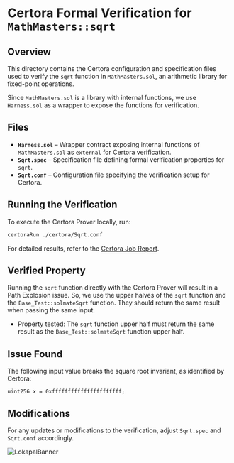 # Certora Formal Verification for `MathMasters::sqrt`

## Overview

This directory contains the Certora configuration and specification files used to verify the `sqrt` function in `MathMasters.sol`, an arithmetic library for fixed-point operations.

Since `MathMasters.sol` is a library with internal functions, we use `Harness.sol` as a wrapper to expose the functions for verification.

## Files

- **`Harness.sol`** – Wrapper contract exposing internal functions of `MathMasters.sol` as `external` for Certora verification.
- **`Sqrt.spec`** – Specification file defining formal verification properties for `sqrt`.
- **`Sqrt.conf`** – Configuration file specifying the verification setup for Certora.

## Running the Verification

To execute the Certora Prover locally, run:
```sh
certoraRun ./certora/Sqrt.conf
```

For detailed results, refer to the [Certora Job Report](https://prover.certora.com/output/3325068/79fa9c55a772461daa358c57d90db1d4?anonymousKey=bb1a2a6f0424d7d238e8d066852fd3824fe5b872).


## Verified Property

Running the `sqrt` function directly with the Certora Prover will result in a Path Explosion issue. So, we use the upper halves of the `sqrt` function and the `Base_Test::solmateSqrt` function. They should return the same result when passing the same input.

- Property tested: The `sqrt` function upper half must return the same result as the `Base_Test::solmateSqrt` function upper half.

## Issue Found

The following input value breaks the square root invariant, as identified by Certora:

```
uint256 x = 0xffffffffffffffffffffff;
```

## Modifications

For any updates or modifications to the verification, adjust `Sqrt.spec` and `Sqrt.conf` accordingly.

![LokapalBanner](https://github.com/user-attachments/assets/5509e1f8-9f31-4141-8975-02132a1ba63e)
